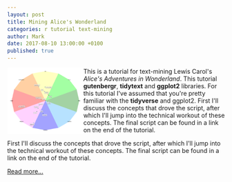 ```yaml
---
layout: post
title: Mining Alice's Wonderland
categories: r tutorial text-mining
author: Mark
date: 2017-08-10 13:00:00 +0100
published: true
---
```


<img src="/_pages/tutorials/mining-alices-wonderland/sentiment-centers.png" width="35%" height="35%" align="left"/> This is a tutorial for text-mining Lewis Carol's _Alice's Adventures in Wonderland_. This tutorial **gutenbergr**, **tidytext** and **ggplot2** libraries. For this tutorial I've assumed that you're pretty familiar with the **tidyverse** and ggplot2. First I'll discuss the concepts that drove the script, after which I'll jump into the technical workout of these concepts. The final script can be found in a link on the end of the tutorial.

First I'll discuss the concepts that drove the script, after which I'll jump into the technical workout of these concepts. The final script can be found in a link on the end of the tutorial.

[Read more...](/mining-alices-wonderland/)
<br><br><br><br>